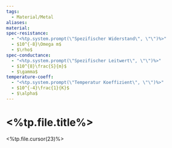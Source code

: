 ```yaml
---
tags:
  - Material/Metal
aliases: 
material:
spec-resistance:
  - "<%tp.system.prompt(\"Spezifischer Widerstand\", \"\")%>"
  - $10^{-8}\Omega m$
  - $\rho$
spec-conductance:
  - "<%tp.system.prompt(\"Spezifischer Leitwert\", \"\")%>"
  - $10^{8}\frac{S}{m}$
  - $\gamma$
temperature-coeff:
  - "<%tp.system.prompt(\"Temperatur Koeffizient\", \"\")%>"
  - $10^{-4}\frac{1}{K}$
  - $\alpha$
---
```


# <%tp.file.title%>

<%tp.file.cursor(23)%>